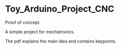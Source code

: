 # Toy_Arduino_Project_CNC

Proof of concept.

A simple project for mechatronics.

The pdf explains the main idea and contains keypoints.
